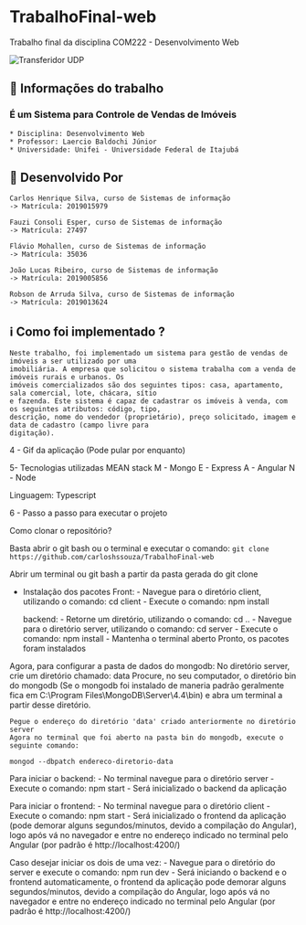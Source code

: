 # TrabalhoFinal-web
Trabalho final da disciplina COM222 - Desenvolvimento Web

![Transferidor UDP](imagens/udp.png)

## :closed_book: Informações do trabalho

  ### É um Sistema para Controle de Vendas de Imóveis
    * Disciplina: Desenvolvimento Web
    * Professor: Laercio Baldochi Júnior
    * Universidade: Unifei - Universidade Federal de Itajubá

## :construction_worker: Desenvolvido Por
```
Carlos Henrique Silva, curso de Sistemas de informação
-> Matrícula: 2019015979

Fauzi Consoli Esper, curso de Sistemas de informação
-> Matrícula: 27497

Flávio Mohallen, curso de Sistemas de informação
-> Matrícula: 35036

João Lucas Ribeiro, curso de Sistemas de informação
-> Matrícula: 2019005856

Robson de Arruda Silva, curso de Sistemas de informação
-> Matrícula: 2019013624
```
## :information_source: Como foi implementado ?
    Neste trabalho, foi implementado um sistema para gestão de vendas de imóveis a ser utilizado por uma
    imobiliária. A empresa que solicitou o sistema trabalha com a venda de imóveis rurais e urbanos. Os 
    imóveis comercializados são dos seguintes tipos: casa, apartamento, sala comercial, lote, chácara, sítio
    e fazenda. Este sistema é capaz de cadastrar os imóveis à venda, com os seguintes atributos: código, tipo, 
    descrição, nome do vendedor (proprietário), preço solicitado, imagem e data de cadastro (campo livre para
    digitação).

4 - Gif da aplicação (Pode pular por enquanto)

5- Tecnologias utilizadas
   MEAN stack
   M - Mongo
   E - Express
   A - Angular
   N - Node

  Linguagem: Typescript

6 - Passo a passo para executar o projeto
   
Como clonar o repositório?

Basta abrir o git bash ou o terminal e executar o comando: `git clone https://github.com/carloshssouza/TrabalhoFinal-web`

Abrir um terminal ou git bash a partir da pasta gerada do git clone

- Instalação dos pacotes
	Front: 
		- Navegue para o diretório client, utilizando o comando: cd client
		- Execute o comando: npm install

	backend:
		- Retorne um diretório, utilizando o comando: cd ..
		- Navegue para o diretório server, utilizando o comando: cd server
		- Execute o comando: npm install
		- Mantenha o terminal aberto
	Pronto, os pacotes foram instalados

Agora, para configurar a pasta de dados do mongodb:
	No diretório server, crie um diretório chamado: data
	Procure, no seu computador, o diretório bin do mongodb (Se o mongodb foi instalado de maneria padrão
							   geralmente fica em C:\Program Files\MongoDB\Server\4.4\bin)
	e abra um terminal a partir desse diretório.

	Pegue o endereço do diretório 'data' criado anteriormente no diretório server
	Agora no terminal que foi aberto na pasta bin do mongodb, execute o seguinte comando:

  `mongod --dbpatch endereco-diretorio-data`


Para iniciar o backend:
	- No terminal navegue para o diretório server
	- Execute o comando: npm start
	- Será inicializado o backend da aplicação

Para iniciar o frontend:
	- No terminal navegue para o diretório client
	- Execute o comando: npm start
	- Será inicializado o frontend da aplicação (pode demorar alguns segundos/minutos, devido a compilação do Angular), logo após vá no navegador e entre no endereço indicado no terminal pelo Angular (por padrão é http://localhost:4200/) 

Caso desejar iniciar os dois de uma vez:
	- Navegue para o diretório do server e execute o comando: npm run dev
	- Será iniciando o backend e o frontend automaticamente, o frontend da aplicação pode demorar alguns segundos/minutos, devido a compilação do Angular, logo após vá no navegador e entre no endereço indicado no terminal pelo Angular (por padrão é http://localhost:4200/) 
